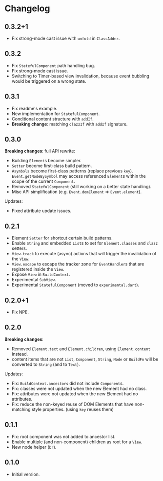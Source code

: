 # Changelog

## 0.3.2+1

- Fix strong-mode cast issue with `unfold` in `ClassAdder`.

## 0.3.2

- Fix `StatefulComponent` path handling bug.
- Fix strong-mode cast issue.
- Switching to Timer-based view invalidation, because event bubbling would be triggered on a wrong state.

## 0.3.1

- Fix readme's example.
- New implementation for `StatefulComponent`.
- Conditional content structure with `addIf`.
- **Breaking change**: matching `clazzIf` with `addIf` signature.

## 0.3.0

**Breaking changes**: full API rewrite:
- Building `Element`s become simpler.
- `Setter` become first-class build pattern.
- `#symbols` become first-class patterns (replace previous `key`). `Event.getNodeBySymbol` may
  access referenced `Element`s within the scope of the current `Component`.
- Removed `StatefulComponent` (still working on a better state handling).
- Misc API simplification (e.g. `Event.domElement` => `Event.element`).

Updates:
- Fixed attribute update issues.

## 0.2.1

- Element `Setter` for shortcut certain build patterns.
- Enable `String` and embedded `List`s to set for `Element.classes` and `clazz` setters.
- `View.track` to execute (async) actions that will trigger the invalidation of the `View`.
- `View.escape` to escape the tracker zone for `EventHandler`s that are registered inside the `View`.
- Expose `View` in `BuildContext`.
- Experimental `SubView`.
- Experimental `StatefulComponent` (moved to `experimental.dart`).

## 0.2.0+1

- Fix NPE.

## 0.2.0

**Breaking changes**:

- Removed `Element.text` and `Element.children`, using `Element.content` instead.
- content items that are not `List`, `Component`, `String`, `Node` or `BuildFn` will be converted to `String` (and to `Text`). 

Updates:

- Fix: `BuildContext.ancestors` did not include `Component`s.
- Fix: classes were not updated when the new Element had no class.
- Fix: attributes were not updated when the new Element had no attributes.
- Fix: reduce the non-keyed reuse of DOM Elements that have non-matching style properties. (using `key` reuses them)

## 0.1.1

- Fix: root component was not added to ancestor list.
- Enable multiple (and non-component) children as root for a `View`.
- New node helper (`br`).

## 0.1.0

- Initial version.
